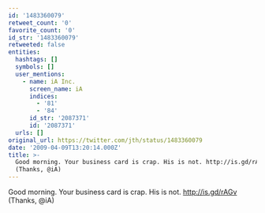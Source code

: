 ```yaml
---
id: '1483360079'
retweet_count: '0'
favorite_count: '0'
id_str: '1483360079'
retweeted: false
entities:
  hashtags: []
  symbols: []
  user_mentions:
    - name: iA Inc.
      screen_name: iA
      indices:
        - '81'
        - '84'
      id_str: '2087371'
      id: '2087371'
  urls: []
original_url: https://twitter.com/jth/status/1483360079
date: '2009-04-09T13:20:14.000Z'
title: >-
  Good morning. Your business card is crap. His is not. http://is.gd/rAGv
  (Thanks, @iA)
---
```


Good morning. Your business card is crap. His is not. http://is.gd/rAGv (Thanks, @iA)